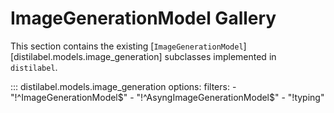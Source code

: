 # ImageGenerationModel Gallery

This section contains the existing [`ImageGenerationModel`][distilabel.models.image_generation] subclasses implemented in `distilabel`.

::: distilabel.models.image_generation
    options:
        filters:
        - "!^ImageGenerationModel$"
        - "!^AsyngImageGenerationModel$"
        - "!typing"